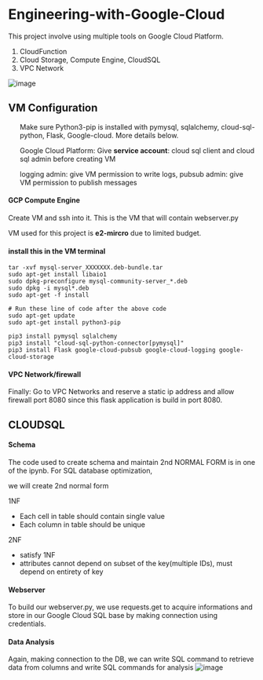 # Engineering-with-Google-Cloud

This project involve using multiple tools on Google Cloud Platform.

1. CloudFunction
2. Cloud Storage, Compute Engine, CloudSQL
3. VPC Network

![image](https://github.com/weibb123/Data-with-Google-Cloud/assets/84426364/9980761d-0529-4599-8a86-fa29ca689563)




## VM Configuration
<ul> Make sure Python3-pip is installed with pymysql, sqlalchemy, cloud-sql-python, Flask, Google-cloud. More details below. </ul>

<ul> Google Cloud Platform: Give <b>service account</b>: cloud sql client and cloud sql admin before creating VM </ul>

<ul> logging admin: give VM permission to write logs, pubsub admin: give VM permission to publish messages</ul>


#### GCP Compute Engine
Create VM and ssh into it. This is the VM that will contain webserver.py

VM used for this project is <b>e2-mircro</b> due to limited budget.

#### install this in the VM terminal
```
tar -xvf mysql-server_XXXXXXX.deb-bundle.tar
sudo apt-get install libaio1
sudo dpkg-preconfigure mysql-community-server_*.deb
sudo dpkg -i mysql*.deb
sudo apt-get -f install
```

```
# Run these line of code after the above code
sudo apt-get update
sudo apt-get install python3-pip

pip3 install pymysql sqlalchemy
pip3 install "cloud-sql-python-connector[pymysql]"
pip3 install Flask google-cloud-pubsub google-cloud-logging google-cloud-storage
```

#### VPC Network/firewall
Finally: Go to VPC Networks and reserve a static ip address and allow firewall port 8080 since this flask application is build in port 8080.

## CLOUDSQL
#### Schema
The code used to create schema and maintain 2nd NORMAL FORM is in one of the ipynb. For SQL database optimization,

we will create 2nd normal form

1NF

- Each cell in table should contain single value
- Each column in table should be unique

2NF

- satisfy 1NF
- attributes cannot depend on subset of the key(multiple IDs), must depend on entirety of key

#### Webserver
To build our webserver.py, we use requests.get to acquire informations and store in our Google Cloud SQL base by making connection using credentials.


#### Data Analysis
Again, making connection to the DB, we can write SQL command to retrieve data from columns and write SQL commands for analysis
![image](https://github.com/weibb123/Data-with-Google-Cloud/assets/84426364/9be39caf-5cc2-4cc2-ba1f-66470a16dd33)





